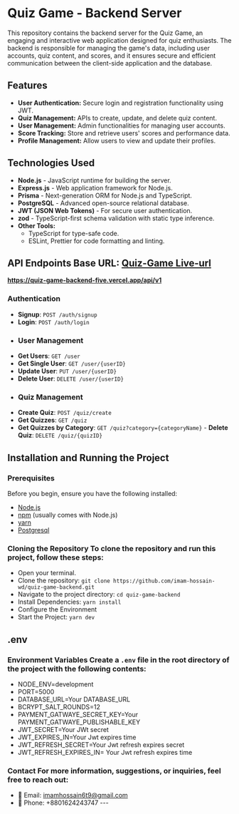 
# Quiz Game - Backend Server

This repository contains the backend server for the Quiz Game, an engaging and interactive web application designed for quiz enthusiasts. The backend is responsible for managing the game's data, including user accounts, quiz content, and scores, and it ensures secure and efficient communication between the client-side application and the database.

## Features

- **User Authentication:** Secure login and registration functionality using JWT.
- **Quiz Management:** APIs to create, update, and delete quiz content.
- **User Management:** Admin functionalities for managing user accounts.
- **Score Tracking:** Store and retrieve users' scores and performance data.
- **Profile Management:** Allow users to view and update their profiles.

## Technologies Used

- **Node.js** - JavaScript runtime for building the server.
- **Express.js** - Web application framework for Node.js.
- **Prisma** - Next-generation ORM for Node.js and TypeScript.
- **PostgreSQL** - Advanced open-source relational database.
- **JWT (JSON Web Tokens)** - For secure user authentication.
- **zod** - TypeScript-first schema validation with static type inference.
- **Other Tools:**
  - TypeScript for type-safe code.
  - ESLint, Prettier for code formatting and linting.

## API Endpoints Base URL:  [Quiz-Game Live-url](https://quiz-game-backend-five.vercel.app/api/v1)
**https://quiz-game-backend-five.vercel.app/api/v1**
  ### Authentication  
  -  **Signup**: `POST /auth/signup`  
  -  **Login**: `POST /auth/login`  
  - ### User Management 
  -    **Get Users**: `GET /user`  
  -  **Get Single User**: `GET /user/{userID}` 
  -   **Update User**: `PUT /user/{userID}`  
  -   **Delete User**: `DELETE /user/{userID}`  
  - ### Quiz Management 
  -    **Create Quiz**: `POST /quiz/create`  
  -   **Get Quizzes**: `GET /quiz`  
  -  **Get Quizzes by Category**: `GET /quiz?category={categoryName}`  -  **Delete Quiz**: `DELETE /quiz/{quizID}`

## Installation and Running the Project

### Prerequisites
Before you begin, ensure you have the following installed:
- [Node.js](https://nodejs.org/)
- [npm](https://www.npmjs.com/) (usually comes with Node.js)
- [yarn](https://classic.yarnpkg.com/en/)
- [Postgresql](https://www.postgresql.org/)


### Cloning the Repository To clone the repository and run this project, follow these steps:
 - Open your terminal.
 -  Clone the repository: `git clone https://github.com/imam-hossain-wd/quiz-game-backend.git`
 -    Navigate to the project directory: `cd quiz-game-backend` 
 -   Install Dependencies: `yarn install` 
 -  Configure the Environment 
 - Start the Project: `yarn dev`  


## .env
  ### Environment Variables Create a `.env` file in the root directory of the project with the following contents:
 
- NODE_ENV=development
- PORT=5000
- DATABASE_URL=Your DATABASE_URL
- BCRYPT_SALT_ROUNDS=12
- PAYMENT_GATWAYE_SECRET_KEY=Your     PAYMENT_GATWAYE_PUBLISHABLE_KEY
- JWT_SECRET=Your JWt secret
- JWT_EXPIRES_IN=Your Jwt expires time
- JWT_REFRESH_SECRET=Your Jwt refresh expires secret
- JWT_REFRESH_EXPIRES_IN= Your Jwt refresh expires time 


### Contact For more information, suggestions, or inquiries, feel free to reach out: 
- 📧 Email: [imamhossain6t9@gmail.com](mailto:imamhossain6t9@gmail.com)
 - 📱 Phone: +8801624243747 ---
